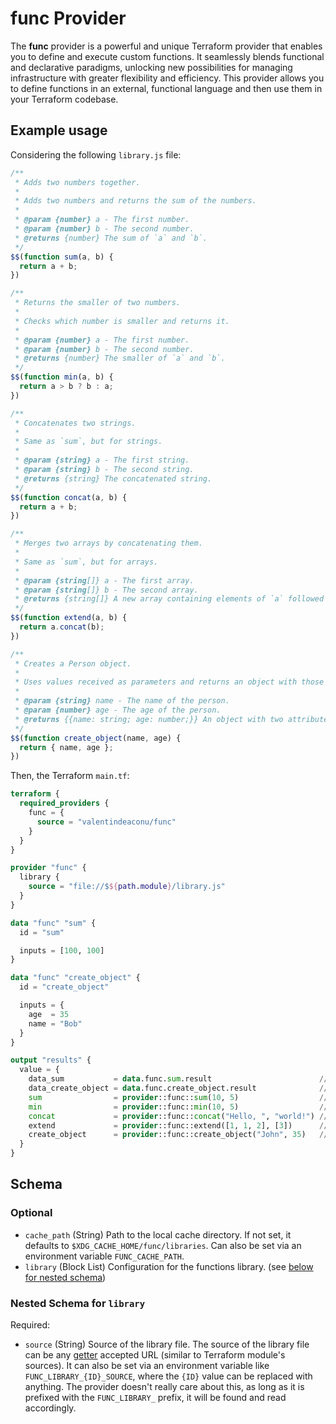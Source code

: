 # func Provider

The **func** provider is a powerful and unique Terraform provider that enables you to define and execute custom functions. It seamlessly blends functional and declarative paradigms, unlocking new possibilities for managing infrastructure with greater flexibility and efficiency. 
This provider allows you to define functions in an external, functional language and then use them in your Terraform codebase.

## Example usage

Considering the following `library.js` file:

```javascript
/**
 * Adds two numbers together.
 *
 * Adds two numbers and returns the sum of the numbers.
 * 
 * @param {number} a - The first number.
 * @param {number} b - The second number.
 * @returns {number} The sum of `a` and `b`.
 */
$$(function sum(a, b) {
  return a + b;
})

/**
 * Returns the smaller of two numbers.
 *
 * Checks which number is smaller and returns it.
 * 
 * @param {number} a - The first number.
 * @param {number} b - The second number.
 * @returns {number} The smaller of `a` and `b`.
 */
$$(function min(a, b) {
  return a > b ? b : a;
})

/**
 * Concatenates two strings.
 * 
 * Same as `sum`, but for strings.
 *
 * @param {string} a - The first string.
 * @param {string} b - The second string.
 * @returns {string} The concatenated string.
 */
$$(function concat(a, b) {
  return a + b;
})

/**
 * Merges two arrays by concatenating them.
 *
 * Same as `sum`, but for arrays.
 * 
 * @param {string[]} a - The first array.
 * @param {string[]} b - The second array.
 * @returns {string[]} A new array containing elements of `a` followed by elements of `b`.
 */
$$(function extend(a, b) {
  return a.concat(b);
})

/**
 * Creates a Person object.
 *
 * Uses values received as parameters and returns an object with those values as fields.
 * 
 * @param {string} name - The name of the person.
 * @param {number} age - The age of the person.
 * @returns {{name: string; age: number;}} An object with two attributes, name and age.
 */
$$(function create_object(name, age) {
  return { name, age };
})
```

Then, the Terraform `main.tf`:

```terraform
terraform {
  required_providers {
    func = {
      source = "valentindeaconu/func"
    }
  }
}

provider "func" {
  library {
    source = "file://$${path.module}/library.js"
  }
}

data "func" "sum" {
  id = "sum"

  inputs = [100, 100]
}

data "func" "create_object" {
  id = "create_object"

  inputs = {
    age  = 35
    name = "Bob"
  }
}

output "results" {
  value = {
    data_sum           = data.func.sum.result                        // 200
    data_create_object = data.func.create_object.result              // { name = "Bob", age = 35 }
    sum                = provider::func::sum(10, 5)                  // 15
    min                = provider::func::min(10, 5)                  // 5
    concat             = provider::func::concat("Hello, ", "world!") // "Hello, world!"
    extend             = provider::func::extend([1, 1, 2], [3])      // [1, 1, 2, 3]
    create_object      = provider::func::create_object("John", 35)   // { name = "John", age = 35 }
  }
}
```

<!-- schema generated by tfplugindocs -->
## Schema

### Optional

- `cache_path` (String) Path to the local cache directory. If not set, it defaults to `$XDG_CACHE_HOME/func/libraries`. Can also be set via an environment variable `FUNC_CACHE_PATH`.
- `library` (Block List) Configuration for the functions library. (see [below for nested schema](#nestedblock--library))

<a id="nestedblock--library"></a>
### Nested Schema for `library`

Required:

- `source` (String) Source of the library file.
 The source of the library file can be any [getter](https://github.com/hashicorp/go-getter#url-format) accepted URL (similar to Terraform module's sources). It can also be set via an environment variable like `FUNC_LIBRARY_{ID}_SOURCE`, where the `{ID}` value can be replaced with anything. The provider doesn't really care about this, as long as it is prefixed with the `FUNC_LIBRARY_` prefix, it will be found and read accordingly.



